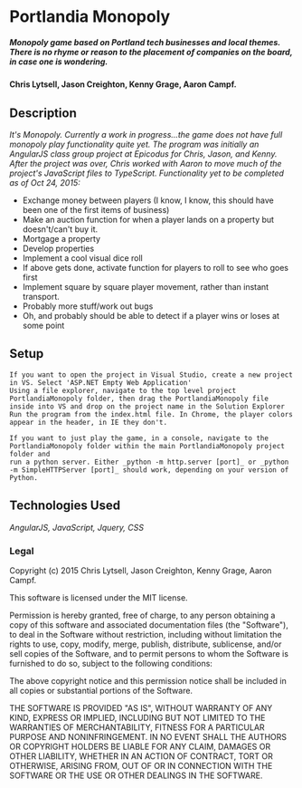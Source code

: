 # Portlandia Monopoly

##### _Monopoly game based on Portland tech businesses and local themes. There is no rhyme or reason to the placement of companies on the board, in case one is wondering._

#### Chris Lytsell, Jason Creighton, Kenny Grage, Aaron Campf.

## Description

_It's Monopoly. Currently a work in progress...the game does not have full monopoly play functionality quite yet. The program was initially an AngularJS class group project at Epicodus for Chris, Jason, and Kenny.
After the project was over, Chris worked with Aaron to move much of the project's JavaScript files to TypeScript. Functionality yet to be completed as of Oct 24, 2015:_
* Exchange money between players (I know, I know, this should have been one of the first items of business)
* Make an auction function for when a player lands on a property but doesn't/can't buy it.
* Mortgage a property
* Develop properties
* Implement a cool visual dice roll
* If above gets done, activate function for players to roll to see who goes first
* Implement square by square player movement, rather than instant transport.
* Probably more stuff/work out bugs
* Oh, and probably should be able to detect if a player wins or loses at some point

## Setup
```
If you want to open the project in Visual Studio, create a new project in VS. Select 'ASP.NET Empty Web Application'
Using a file explorer, navigate to the top level project PortlandiaMonopoly folder, then drag the PortlandiaMonopoly file inside into VS and drop on the project name in the Solution Explorer
Run the program from the index.html file. In Chrome, the player colors appear in the header, in IE they don't.
```

```
If you want to just play the game, in a console, navigate to the PortlandiaMonopoly folder within the main PortlandiaMonopoly project folder and 
run a python server. Either _python -m http.server [port]_ or _python -m SimpleHTTPServer [port]_ should work, depending on your version of Python.

```

## Technologies Used

_AngularJS, JavaScript, Jquery, CSS_

### Legal



Copyright (c) 2015 Chris Lytsell, Jason Creighton, Kenny Grage, Aaron Campf.  

This software is licensed under the MIT license.

Permission is hereby granted, free of charge, to any person obtaining a copy
of this software and associated documentation files (the "Software"), to deal
in the Software without restriction, including without limitation the rights
to use, copy, modify, merge, publish, distribute, sublicense, and/or sell
copies of the Software, and to permit persons to whom the Software is
furnished to do so, subject to the following conditions:

The above copyright notice and this permission notice shall be included in
all copies or substantial portions of the Software.

THE SOFTWARE IS PROVIDED "AS IS", WITHOUT WARRANTY OF ANY KIND, EXPRESS OR
IMPLIED, INCLUDING BUT NOT LIMITED TO THE WARRANTIES OF MERCHANTABILITY,
FITNESS FOR A PARTICULAR PURPOSE AND NONINFRINGEMENT. IN NO EVENT SHALL THE
AUTHORS OR COPYRIGHT HOLDERS BE LIABLE FOR ANY CLAIM, DAMAGES OR OTHER
LIABILITY, WHETHER IN AN ACTION OF CONTRACT, TORT OR OTHERWISE, ARISING FROM,
OUT OF OR IN CONNECTION WITH THE SOFTWARE OR THE USE OR OTHER DEALINGS IN
THE SOFTWARE.
